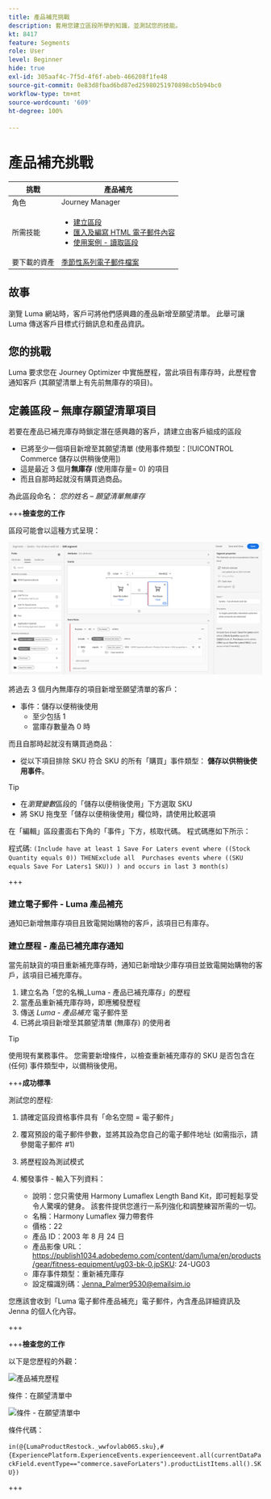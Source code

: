 ```yaml
---
title: 產品補充挑戰
description: 套用您建立區段所學的知識，並測試您的技能。
kt: 8417
feature: Segments
role: User
level: Beginner
hide: true
exl-id: 305aaf4c-7f5d-4f6f-abeb-466208f1fe48
source-git-commit: 0e83d8fbad6bd87ed25980251970898cb5b94bc0
workflow-type: tm+mt
source-wordcount: '609'
ht-degree: 100%

---
```


# 產品補充挑戰

| 挑戰 | 產品補充 |
|---|---|
| 角色 | Journey Manager |
| 所需技能 | <ul><li>[建立區段](https://experienceleague.adobe.com/docs/journey-optimizer-learn/tutorials/create-segments.html?lang=zh-Hant)</li><li> [匯入及編寫 HTML 電子郵件內容](https://experienceleague.adobe.com/docs/journey-optimizer-learn/tutorials/create-messages/import-and-author-html-email-content.html?lang=zh-Hant)</li><li>[使用案例 - 讀取區段](https://experienceleague.adobe.com/docs/journey-optimizer-learn/tutorials/create-journeys/use-case-read-segment.html?lang=zh-Hant)</li> |
| 要下載的資產 | [季節性系列電子郵件檔案](/help/challenges/assets/email-assets/emails-seasonal-collection-announcement.zip) |

## 故事

瀏覽 Luma 網站時，客戶可將他們感興趣的產品新增至願望清單。 此舉可讓 Luma 傳送客戶目標式行銷訊息和產品資訊。

## 您的挑戰

Luma 要求您在 Journey Optimizer 中實施歷程，當此項目有庫存時，此歷程會通知客戶 (其願望清單上有先前無庫存的項目)。

## 定義區段 – 無庫存願望清單項目

若要在產品已補充庫存時鎖定潛在感興趣的客戶，請建立由客戶組成的區段

* 已將至少一個項目新增至其願望清單 (使用事件類型：[!UICONTROL  Commerce 儲存以供稍後使用])
* 這是最近 3 個月&#x200B;**無庫存** (使用庫存量= 0) 的項目
* 而且自那時起就沒有購買過商品。

為此區段命名： *您的姓名 – 願望清單無庫存*

+++**檢查您的工作**

區段可能會以這種方式呈現：

![區段 - 無庫存願望清單項目](/help/challenges/assets/C1-S2.png)

將過去 3 個月內無庫存的項目新增至願望清單的客戶：

* 事件：儲存以便稍後使用
   * 至少包括 1
   * 當庫存數量為 0 時

而且自那時起就沒有購買過商品：

* 從以下項目排除 SKU 符合 SKU 的所有「購買」事件類型： **儲存以供稍後使用事件**。

>[!TIP]
> * 在&#x200B;*瀏覽變數*&#x200B;區段的「儲存以便稍後使用」下方選取 SKU
> * 將 SKU 拖曳至「儲存以便稍後使用」欄位時，請使用比較選項


在「編輯」區段畫面右下角的「事件」下方，核取代碼。 程式碼應如下所示：

程式碼:
```(Include have at least 1 Save For Laters event where ((Stock Quantity equals 0)) THENExclude all  Purchases events where ((SKU equals Save For Laters1 SKU)) ) and occurs in last 3 month(s)```

+++

### 建立電子郵件 - Luma 產品補充

通知已新增無庫存項目且致電開始購物的客戶，該項目已有庫存。

### 建立歷程 - 產品已補充庫存通知

當先前缺貨的項目重新補充庫存時，通知已新增缺少庫存項目並致電開始購物的客戶，該項目已補充庫存。

1. 建立名為「您的名稱_Luma - 產品已補充庫存」的歷程
1. 當產品重新補充庫存時，即應觸發歷程
1. 傳送 *Luma - 產品補充* 電子郵件至
1. 已將此項目新增至其願望清單 (無庫存) 的使用者

>[!TIP]
>
> 使用現有業務事件。 您需要新增條件，以檢查重新補充庫存的 SKU 是否包含在 (任何) 事件類型中，以備稍後使用。

+++**成功標準**

測試您的歷程:

1. 請確定區段資格事件具有「命名空間 = 電子郵件」
1. 覆寫預設的電子郵件參數，並將其設為您自己的電子郵件地址 (如需指示，請參閱電子郵件 #1)
1. 將歷程設為測試模式
1. 觸發事件 - 輸入下列資料：

   * 說明：您只需使用 Harmony Lumaflex Length Band Kit，即可輕鬆享受令人驚嘆的健身。 該套件提供您進行一系列強化和調整練習所需的一切。
   * 名稱：Harmony Lumaflex 彈力帶套件
   * 價格：22
   * 產品 ID：2003 年 8 月 24 日
   * 產品影像 URL：https://publish1034.adobedemo.com/content/dam/luma/en/products/gear/fitness-equipment/ug03-bk-0.jpSKU: 24-UG03
   * 庫存事件類型：重新補充庫存
   * 設定檔識別碼：Jenna_Palmer9530@emailsim.io

您應該會收到「Luma 電子郵件產品補充」電子郵件，內含產品詳細資訊及 Jenna 的個人化內容。

+++

+++**檢查您的工作**

以下是您歷程的外觀：

![產品補充歷程](/help/challenges/assets/c3-j3-journey.png)

條件：在願望清單中

![條件 - 在願望清單中](/help/challenges/assets/c3-j3-condition.png)

條件代碼：

```in(@{LumaProductRestock._wwfovlab065.sku},#{ExperiencePlatform.ExperienceEvents.experienceevent.all(currentDataPackField.eventType=="commerce.saveForLaters").productListItems.all().SKU})```

+++
